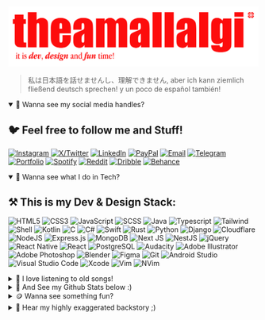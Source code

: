 ![Amal Lalgi (Name)](https://github.com/theamallalgi/TheAmalLalgi/blob/main/assets/header-red.png?raw=true)

<!-- > <a href="https://github.com/" target='_blank'>github</a> > <a href="https://theamallalgi.pages.dev" target='_blank'>theamallalgi</a> > <a href="https://github.com/theamallalgi" target='_blank'>profile</a> > <a href="https://github.com/theamallalgi/theamallalgi/readme.md" target='_blank'>readme.md</a> -->

> 私は日本語を話せませんし、理解できません, aber ich kann ziemlich fließend deutsch sprechen! y un poco de español también!

<details open>
	<summary>🦑 Wanna see my social media handles?</summary>

## 🐦 Feel free to follow me and Stuff!
[![Instagram](https://ziadoua.github.io/m3-Markdown-Badges/badges/Instagram/instagram1.svg)](https://instagram.com/theamallalgi) [![X/Twitter](https://ziadoua.github.io/m3-Markdown-Badges/badges/Twitter/twitter1.svg)](https://x.com/amallalgi) [![LinkedIn](https://ziadoua.github.io/m3-Markdown-Badges/badges/LinkedIn/linkedin1.svg)](https://linkedin.com/in/amallalgi) [![PayPal](https://ziadoua.github.io/m3-Markdown-Badges/badges/PayPal/paypal1.svg)](https://paypal.me/theamallalgi) [![Email](https://ziadoua.github.io/m3-Markdown-Badges/badges/Mail/mail2.svg)](mailto:theamallalgi@gmail.com) [![Telegram](https://ziadoua.github.io/m3-Markdown-Badges/badges/Telegram/telegram1.svg)](t.me/theamallalgi/) [![Portfolio](https://ziadoua.github.io/m3-Markdown-Badges/badges/MyPortfolio/myportfolio1.svg)](https://theamallalgi.pages.dev/) [![Spotify](https://ziadoua.github.io/m3-Markdown-Badges/badges/Spotify/spotify2.svg)](https://open.spotify.com/user/t33tjvnatdw1hf5ner4vpt2kn?si=YqmENfcuTyuGJG1Nvo_u0Q) [![Reddit](https://ziadoua.github.io/m3-Markdown-Badges/badges/Reddit/reddit1.svg)](https://reddit.com/user/theamallalgi) [![Dribble](https://ziadoua.github.io/m3-Markdown-Badges/badges/Dribble/dribble1.svg)](https://dribbble.com/TheAmalLalgi) [![Behance](https://ziadoua.github.io/m3-Markdown-Badges/badges/Behance/behance1.svg)](https://www.behance.net/amallalgi)
</details>

<details open>
	<summary>🦑 Wanna see what I do in Tech?</summary>

## ⚒️ This is my Dev & Design Stack:
![HTML5](https://ziadoua.github.io/m3-Markdown-Badges/badges/HTML/html1.svg) ![CSS3](https://ziadoua.github.io/m3-Markdown-Badges/badges/CSS/css1.svg) ![JavaScript](https://ziadoua.github.io/m3-Markdown-Badges/badges/Javascript/javascript3.svg) ![SCSS](https://ziadoua.github.io/m3-Markdown-Badges/badges/Sass/sass1.svg)  ![Java](https://ziadoua.github.io/m3-Markdown-Badges/badges/Java/java1.svg) ![Typescript](https://ziadoua.github.io/m3-Markdown-Badges/badges/TypeScript/typescript1.svg) ![Tailwind](https://ziadoua.github.io/m3-Markdown-Badges/badges/TailwindCSS/tailwindcss1.svg) ![Shell](https://ziadoua.github.io/m3-Markdown-Badges/badges/Shell/shell1.svg) ![Kotlin](https://ziadoua.github.io/m3-Markdown-Badges/badges/Kotlin/kotlin1.svg) ![C](https://ziadoua.github.io/m3-Markdown-Badges/badges/C/c1.svg) ![C#](https://ziadoua.github.io/m3-Markdown-Badges/badges/CSharp/csharp1.svg) ![Swift](https://ziadoua.github.io/m3-Markdown-Badges/badges/Swift/swift1.svg) ![Rust](https://ziadoua.github.io/m3-Markdown-Badges/badges/Rust/rust1.svg) ![Python](https://ziadoua.github.io/m3-Markdown-Badges/badges/Python/python1.svg) ![Django](https://ziadoua.github.io/m3-Markdown-Badges/badges/Django/django1.svg) ![Cloudflare](https://ziadoua.github.io/m3-Markdown-Badges/badges/Cloudflare/cloudflare1.svg) ![NodeJS](https://ziadoua.github.io/m3-Markdown-Badges/badges/NodeJS/nodejs1.svg) ![Express.js](https://ziadoua.github.io/m3-Markdown-Badges/badges/Express/express2.svg) ![MongoDB](https://ziadoua.github.io/m3-Markdown-Badges/badges/MongoDB/mongodb1.svg) ![Next JS](https://ziadoua.github.io/m3-Markdown-Badges/badges/NextJS/nextjs2.svg) ![NestJS](https://ziadoua.github.io/m3-Markdown-Badges/badges/NestJS/nestjs1.svg) ![jQuery](https://ziadoua.github.io/m3-Markdown-Badges/badges/jQuery/jquery1.svg) ![React Native](https://ziadoua.github.io/m3-Markdown-Badges/badges/ReactNative/reactnative1.svg) ![React](https://ziadoua.github.io/m3-Markdown-Badges/badges/React/react1.svg) ![PostgreSQL](https://ziadoua.github.io/m3-Markdown-Badges/badges/PostgreSQL/postgresql1.svg) ![Audacity](https://ziadoua.github.io/m3-Markdown-Badges/badges/Audacity/audacity1.svg) ![Adobe Illustrator](https://ziadoua.github.io/m3-Markdown-Badges/badges/Illustrator/illustrator1.svg) ![Adobe Photoshop](https://ziadoua.github.io/m3-Markdown-Badges/badges/Photoshop/photoshop1.svg) ![Blender](https://ziadoua.github.io/m3-Markdown-Badges/badges/Blender/blender1.svg) ![Figma](https://ziadoua.github.io/m3-Markdown-Badges/badges/Figma/figma1.svg) ![Git](https://ziadoua.github.io/m3-Markdown-Badges/badges/Git/git1.svg) ![Android Studio](https://ziadoua.github.io/m3-Markdown-Badges/badges/AndroidStudio/androidstudio1.svg) ![Visual Studio Code](https://ziadoua.github.io/m3-Markdown-Badges/badges/VisualStudioCode/visualstudiocode1.svg) ![Xcode](https://ziadoua.github.io/m3-Markdown-Badges/badges/Xcode/xcode1.svg) ![Vim](https://ziadoua.github.io/m3-Markdown-Badges/badges/Vim/vim1.svg) ![NVim](https://ziadoua.github.io/m3-Markdown-Badges/badges/Neovim/neovim1.svg)
</details>

<details>
	<summary>🦑 I love listening to old songs!</summary>

## 🎺 This is something I listen to:
[![spotify-github-profile](https://spotify-github-profile.vercel.app/api/view?uid=t33tjvnatdw1hf5ner4vpt2kn&cover_image=true&theme=default&show_offline=false&background_color=121212&interchange=false)](https://spotify-github-profile.vercel.app/api/view?uid=t33tjvnatdw1hf5ner4vpt2kn&redirect=true)
</details>

<details>
	<summary>🦑 And See my Github Stats below :)</summary>

## 🛞 Github Stats
![](https://github-readme-streak-stats.herokuapp.com/?user=theamallalgi&theme=tokyonight&hide_border=true)
![](https://github-readme-stats.vercel.app/api/top-langs/?username=theamallalgi&theme=tokyonight&hide_border=true&include_all_commits=true&count_private=true)
</details>

<details>
	<summary>🪙 Wanna see something fun?</summary>

## 👻 Booo!
![Nosferatu](https://github.com/theamallalgi/TheAmalLalgi/blob/main/assets/nosferatu.gif?raw=true)
</details>

<details>
	<summary>🐲 Hear my highly exaggerated backstory ;)</summary>

## ⚔️ The Tale of Amal the Great and Powerful!
In the shadowy realm of Code-no-Kuni, where the whispers of algorithms intertwined with the rustling bamboo leaves, there wandered a ronin known as Amal-san. Cloaked in tattered robes and wielding a keyboard with the grace of a warrior's blade, Amal-san treaded through the mist-shrouded forest, his journey guided by the faint glow of a mystical laptop.

Legend spoke of a fateful encounter deep within the heart of the forest, where Amal-san stumbled upon a relic of ancient power: a laptop pulsating with the fierce energy of a dragon's fiery breath (龍の炎の息吹 - ryū no honō no ibuki) (or perhaps just a particularly bright screen). Intrigued by the mysterious device, Amal-san dared to unlock its secrets, unwittingly unleashing a torrent of arcane gibberish upon his unsuspecting gaze.

Initially confounded by the cryptic symbols and lines of code, Amal-san scoffed at the notion of surrender. With the determination of a samurai facing a fearsome dragon, he delved into the depths of the digital abyss, resolved to conquer its mysteries.

As days turned to weeks, and weeks to months, Amal-san's mastery over the digital arts flourished. Like a sorcerer wielding powerful incantations, he harnessed the tools of web development, crafting websites with the finesse of a master illusionist and automating tasks with the precision of a wizard's spell.

But the path to enlightenment was fraught with peril. Amidst the tangled vines of code, a dragon lurked, its presence felt in every bug and error that dared to challenge Amal-san's resolve. Yet with the courage of a hero facing a mighty foe, he pressed onward, fueled by the fire of his ambition and a flask of mystical potion (or perhaps just a strong cup of tea).

And so, from the depths of the mystical forest emerged a new legend: Amal-san, the coding ronin, whose skills were as sharp as his sarcasm and whose code was as formidable as the dragon's roar. So, if ever you find yourself lost in the labyrinth of ones and zeros, remember the tale of Amal-san, and know that even in the face of the most daunting challenges, the spirit of a true warrior can prevail. As for the dragon, he was known as Ryonosuke, the mighty and somewhat goofy guardian of the digital realm, whose roar sounded more like a laugh than a threat.
</details>
